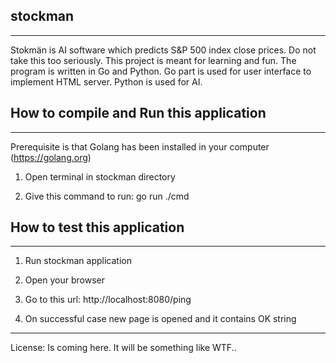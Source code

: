 
## stockman
----------

Stokmän is AI software which predicts S&P 500 index close prices. Do not take this too seriously. This project is meant for learning and fun.
The program is written in Go and Python. Go part is used for user interface to implement HTML server. Python is used for AI.


## How to compile and Run this application
----------------------------------------

Prerequisite is that Golang has been installed in your computer (https://golang.org)

1) Open terminal in stockman directory

2) Give this command to run: go run ./cmd


## How to test this application
----------------------------

1) Run stockman application

2) Open your browser

3) Go to this url: http://localhost:8080/ping

4) On successful case new page is opened and it contains OK string

----------------------------

License: Is coming here. It will be something like WTF.. 
